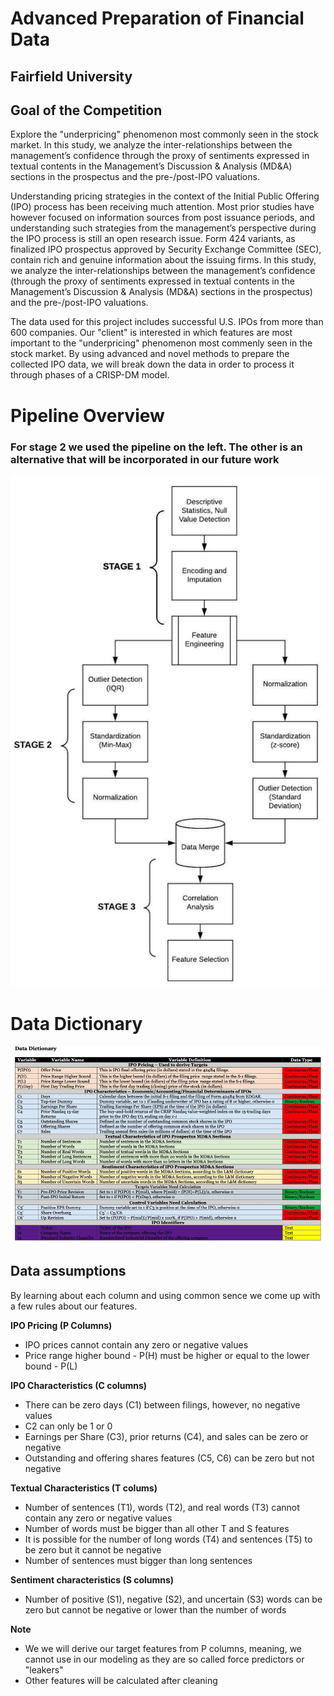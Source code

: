 # Advanced Preparation of Financial Data
## Fairfield University

## Goal of the Competition

Explore the "underpricing" phenomenon most commonly seen in the stock market. In this study, we analyze the inter-relationships between the management’s confidence through the proxy of sentiments expressed in textual contents in the Management’s Discussion &amp; Analysis (MD&amp;A) sections in the prospectus and the pre-/post-IPO valuations. 

Understanding pricing strategies in the context of the Initial Public Offering (IPO) process has been receiving much attention. Most prior studies have however focused on information sources from post issuance periods, and understanding such strategies from the management’s perspective during the IPO process is still an open research issue. Form 424 variants, as finalized IPO prospectus approved by Security Exchange Committee (SEC), contain rich and genuine information about the issuing firms. In this study, we analyze the inter-relationships between the management’s confidence (through the proxy of sentiments expressed in textual contents in the Management’s Discussion & Analysis (MD&A) sections in the prospectus) and the pre-/post-IPO valuations.

The data used for this project includes successful U.S. IPOs from more than 600 companies. Our "client" is interested in which features are most important to the "underpricing" phenomenon most commenly seen in the stock market. By using advanced and novel methods to prepare the collected IPO data, we will break down the data in order to process it through phases of a CRISP-DM model. 

# Pipeline Overview
### For stage 2 we used the pipeline on the left. The other is an alternative that will be incorporated in our future work
![](https://github.com/erikhren/Advanced-Preperation-of-Financial-Data/blob/master/Images/PIPELINE.jpeg)

# Data Dictionary 
![](https://github.com/erikhren/Advanced-Preperation-of-Financial-Data/blob/master/Images/data_dictionary.jpeg)

## Data assumptions

By learning about each column and using common sence we come up with a few rules about our features. 

**IPO Pricing (P Columns)**
- IPO prices cannot contain any zero or negative values 
- Price range higher bound - P(H) must be higher or equal to the lower bound - P(L) <br>

**IPO Characteristics (C columns)**
- There can be zero days (C1) between filings, however, no negative values 
- C2 can only be 1 or 0
- Earnings per Share (C3), prior returns (C4), and sales can be zero or negative
- Outstanding and offering shares features (C5, C6) can be zero but not negative

**Textual Characteristics (T colums)**
- Number of sentences (T1), words (T2), and real words (T3) cannot contain any zero or negative values 
- Number of words must be bigger than all other T and S features
- It is possible for the number of long words (T4) and sentences (T5) to be zero but it cannot be negative
- Number of sentences must bigger than long sentences

**Sentiment characteristics (S columns)**
- Number of positive (S1), negative (S2), and uncertain (S3) words can be zero but cannot be negative or lower than the number of words

**Note**
- We we will derive our target features from P columns, meaning, we cannot use in our modeling as they are so called force predictors or "leakers"
- Other features will be calculated after cleaning
